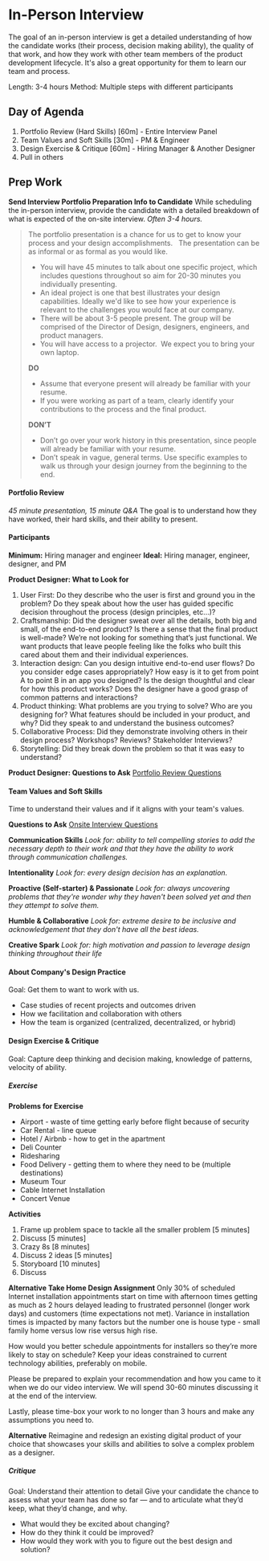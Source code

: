 # In-Person Interview
The goal of an in-person interview is get a detailed understanding of how the candidate works (their process, decision making ability), the quality of that work, and how they work with other team members of the product development lifecycle. It's also a great opportunity for them to learn our team and process.

Length: 3-4 hours
Method: Multiple steps with different participants

## Day of Agenda
1. Portfolio Review (Hard Skills) [60m] - Entire Interview Panel
2. Team Values and Soft Skills [30m] - PM & Engineer
3. Design Exercise & Critique [60m] - Hiring Manager & Another Designer
4. Pull in others


## Prep Work

**Send Interview Portfolio Preparation Info to Candidate**
While scheduling the in-person interview, provide the candidate with a detailed breakdown of what is expected of the on-site interview. *Often 3-4 hours.*

>	The portfolio presentation is a chance for us to get to know your process and your design accomplishments.
>	 
>The presentation can be as informal or as formal as you would like.
>- You will have 45 minutes to talk about one specific project, which includes questions throughout so aim for 20-30 minutes you individually presenting.
>- An ideal project is one that best illustrates your design capabilities. Ideally we'd like to see how your experience is relevant to the challenges you would face at our company. 
>- There will be about 3-5 people present.  The group will be comprised of the Director of Design, designers, engineers, and product managers.
>- You will have access to a projector.  We expect you to bring your own laptop.
>	
>**DO**
>- Assume that everyone present will already be familiar with your resume.
>- If you were working as part of a team, clearly identify your contributions to the process and the final product.
> 
>**DON’T**
>- Don’t go over your work history in this presentation, since people will already be familiar with your resume.
>- Don’t speak in vague, general terms. Use specific examples to walk us through your design journey from the beginning to the end.




#### Portfolio Review
*45 minute presentation, 15 minute Q&A*
The goal is to understand how they have worked, their hard skills, and their ability to present.

#### Participants
**Minimum:** Hiring manager and engineer
**Ideal:** Hiring manager, engineer, designer, and PM

**Product Designer: What to Look for**
1. User First: Do they describe who the user is first and ground you in the problem? Do they speak about how the user has guided specific decision throughout the process (design principles, etc…)? 
2. Craftsmanship: Did the designer sweat over all the details, both big and small, of the end-to-end product? Is there a sense that the final product is well-made? We’re not looking for something that’s just functional. We want products that leave people feeling like the folks who built this cared about them and their individual experiences. 
3. Interaction design: Can you design intuitive end-to-end user flows? Do you consider edge cases appropriately? How easy is it to get from point A to point B in an app you designed? Is the design thoughtful and clear for how this product works? Does the designer have a good grasp of common patterns and interactions?
4. Product thinking: What problems are you trying to solve? Who are you designing for? What features should be included in your product, and why? Did they speak to and understand the business outcomes?
5. Collaborative Process: Did they demonstrate involving others in their design process? Workshops? Reviews? Stakeholder Interviews?
6. Storytelling: Did they break down the problem so that it was easy to understand?

**Product Designer: Questions to Ask**
[Portfolio Review Questions](https://airtable.com/shrQPAdL8UnFzf7CC)

#### Team Values and Soft Skills
Time to understand their values and if it aligns with your team's values. 

**Questions to Ask**
[Onsite Interview Questions](https://airtable.com/shreo1aazfzJekjxp)

**Communication Skills**
*Look for: ability to tell compelling stories to add the necessary depth to their work and that they have the ability to work through communication challenges.*

**Intentionality**
*Look for: every design decision has an explanation.*

**Proactive (Self-starter) & Passionate**
*Look for: always uncovering problems that they're wonder why they haven't been solved yet and then they attempt to solve them.*

**Humble & Collaborative**
*Look for: extreme desire to be inclusive and acknowledgement that they don't have all the best ideas.*

**Creative Spark**
*Look for: high motivation and passion to leverage design thinking throughout their life*


#### About Company's Design Practice
Goal: Get them to want to work with us.

- Case studies of recent projects and outcomes driven
- How we facilitation and collaboration with others
- How the team is organized (centralized, decentralized, or hybrid)

#### Design Exercise & Critique
Goal: Capture deep thinking and decision making, knowledge of patterns, velocity of ability.

##### Exercise
**Problems for Exercise**
- Airport - waste of time getting early before flight because of security
- Car Rental - line queue
- Hotel / Airbnb - how to get in the apartment
- Deli Counter
- Ridesharing
- Food Delivery - getting them to where they need to be (multiple destinations)
- Museum Tour
- Cable Internet Installation
- Concert Venue

**Activities**
1. Frame up problem space to tackle all the smaller problem [5 minutes]
2. Discuss [5 minutes]
3. Crazy 8s [8 minutes]
4. Discuss 2 ideas [5 minutes]
5. Storyboard [10 minutes]
6. Discuss 

**Alternative Take Home Design Assignment**
Only 30% of scheduled Internet installation appointments start on time with afternoon times getting as much as 2 hours delayed leading to frustrated personnel (longer work days) and customers (time expectations not met). Variance in installation times is impacted by many factors but the number one is house type - small family home versus low rise versus high rise.

How would you better schedule appointments for installers so they’re more likely to stay on schedule?
Keep your ideas constrained to current technology abilities, preferably on mobile.

Please be prepared to explain your recommendation and how you came to it when we do our video interview. We will spend 30-60 minutes discussing it at the end of the interview. 
	
Lastly, please time-box your work to no longer than 3 hours and make any assumptions you need to.

  **Alternative**
  Reimagine and redesign an existing digital product of your choice that showcases your skills and abilities to solve a complex problem as a designer.


##### Critique
Goal: Understand their attention to detail
Give your candidate the chance to assess what your team has done so far — and to articulate what they’d keep, what they’d change, and why.

- What would they be excited about changing? 
- How do they think it could be improved? 
- How would they work with you to figure out the best design and solution? 